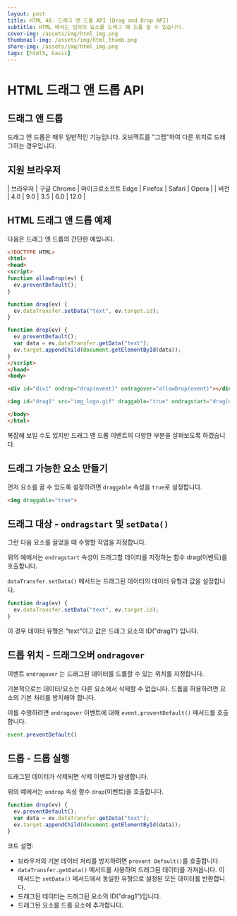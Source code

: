```yaml
---
layout: post
title: HTML 48. 드래그 앤 드롭 API (Drag and Drop API)
subtitle: HTML 에서는 임의의 요소를 드래그 해 드롭 할 수 있습니다.
cover-img: /assets/img/html_img.png
thumbnail-img: /assets/img/html_thumb.png
share-img: /assets/img/html_img.png
tags: [html5, basic]
---
```


# HTML 드래그 앤 드롭 API

## 드래그 앤 드롭

드래그 앤 드롭은 매우 일반적인 기능입니다. 오브젝트를 "그랩"하여 다른 위치로 드래그하는 경우입니다.

## 지원 브라우저

| 브라우저 | 구글 Chrome | 마이크로소프트 Edge | Firefox | Safari | Opera |
| 버전 | 4.0 | 9.0 | 3.5 | 6.0 | 12.0 |

## HTML 드래그 앤 드롭 예제

다음은 드래그 앤 드롭의 간단한 예입니다.

```html
<!DOCTYPE HTML>
<html>
<head>
<script>
function allowDrop(ev) {
  ev.preventDefault();
}

function drag(ev) {
  ev.dataTransfer.setData("text", ev.target.id);
}

function drop(ev) {
  ev.preventDefault();
  var data = ev.dataTransfer.getData("text");
  ev.target.appendChild(document.getElementById(data));
}
</script>
</head>
<body>

<div id="div1" ondrop="drop(event)" ondragover="allowDrop(event)"></div>

<img id="drag1" src="img_logo.gif" draggable="true" ondragstart="drag(event)" width="336" height="69">

</body>
</html>
```

복잡해 보일 수도 있지만 드래그 앤 드롭 이벤트의 다양한 부분을 살펴보도록 하겠습니다.

## 드래그 가능한 요소 만들기

먼저 요소를 끌 수 있도록 설정하려면 ```draggable``` 속성을 ```true```로 설정합니다.

```html
<img draggable="true">
```

## 드래그 대상 - ```ondragstart``` 및 ```setData()```

그런 다음 요소를 끌었을 때 수행할 작업을 지정합니다.

위의 예에서는 ```ondragstart``` 속성이 드래그할 데이터를 지정하는 함수 drag(이벤트)를 호출합니다.

```dataTransfer.setData()``` 메서드는 드래그된 데이터의 데이터 유형과 값을 설정합니다.

```javascript
function drag(ev) {
  ev.dataTransfer.setData("text", ev.target.id);
}
```

이 경우 데이터 유형은 "text"이고 값은 드래그 요소의 ID("drag1") 입니다.

## 드롭 위치 - 드래그오버 ```ondragover```

이벤트 ```ondragover``` 는 드래그된 데이터를 드롭할 수 있는 위치를 지정합니다.

기본적으로는 데이터/요소는 다른 요소에서 삭제할 수 없습니다. 드롭을 허용하려면 요소의 기본 처리를 방지해야 합니다.

이를 수행하려면 ```ondragover``` 이벤트에 대해 ```event.proventDefault()``` 메서드를 호출합니다.

```javascript
event.preventDefault()
```

## 드롭 - 드롭 실행

드래그된 데이터가 삭제되면 삭제 이벤트가 발생합니다.

위의 예에서는 ```ondrop``` 속성 함수 ```drop```(이벤트)을 호출합니다.

```javascript
function drop(ev) {
  ev.preventDefault();
  var data = ev.dataTransfer.getData("text");
  ev.target.appendChild(document.getElementById(data));
}
```

코드 설명:

+ 브라우저의 기본 데이터 처리를 방지하려면 ```prevent Default()```를 호출합니다.
+ ```dataTransfer.getData()``` 메서드를 사용하여 드래그된 데이터를 가져옵니다. 이 메서드는 ```setData()``` 메서드에서 동일한 유형으로 설정된 모든 데이터를 반환합니다.
+ 드래그된 데이터는 드래그된 요소의 ID("drag1")입니다.
+ 드래그된 요소를 드롭 요소에 추가합니다.

